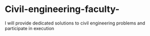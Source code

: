 # Civil-engineering-faculty-
I will provide dedicated solutions to civil engineering problems and participate in execution 
